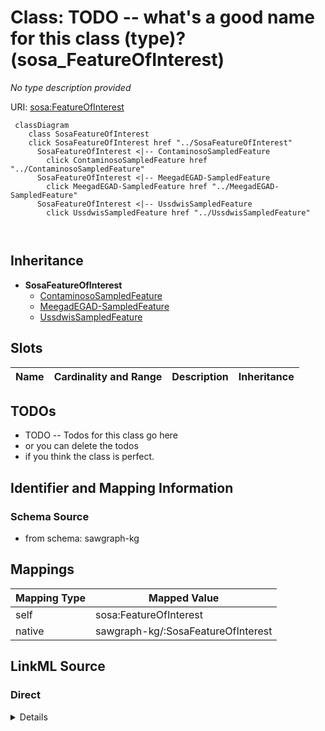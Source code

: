 

# Class: TODO -- what's a good name for this class (type)? (sosa_FeatureOfInterest)


_No type description provided_





URI: [sosa:FeatureOfInterest](http://www.w3.org/ns/sosa/FeatureOfInterest)






```mermaid
 classDiagram
    class SosaFeatureOfInterest
    click SosaFeatureOfInterest href "../SosaFeatureOfInterest"
      SosaFeatureOfInterest <|-- ContaminosoSampledFeature
        click ContaminosoSampledFeature href "../ContaminosoSampledFeature"
      SosaFeatureOfInterest <|-- MeegadEGAD-SampledFeature
        click MeegadEGAD-SampledFeature href "../MeegadEGAD-SampledFeature"
      SosaFeatureOfInterest <|-- UssdwisSampledFeature
        click UssdwisSampledFeature href "../UssdwisSampledFeature"
      
      
```





## Inheritance
* **SosaFeatureOfInterest**
    * [ContaminosoSampledFeature](../classes/ContaminosoSampledFeature.md)
    * [MeegadEGAD-SampledFeature](../classes/MeegadEGAD-SampledFeature.md)
    * [UssdwisSampledFeature](../classes/UssdwisSampledFeature.md)



## Slots

| Name | Cardinality and Range | Description | Inheritance |
| ---  | --- | --- | --- |









## TODOs

* TODO -- Todos for this class go here
* or you can delete the todos
* if you think the class is perfect.

## Identifier and Mapping Information







### Schema Source


* from schema: sawgraph-kg




## Mappings

| Mapping Type | Mapped Value |
| ---  | ---  |
| self | sosa:FeatureOfInterest |
| native | sawgraph-kg/:SosaFeatureOfInterest |







## LinkML Source

<!-- TODO: investigate https://stackoverflow.com/questions/37606292/how-to-create-tabbed-code-blocks-in-mkdocs-or-sphinx -->

### Direct

<details>
```yaml
name: sosa_FeatureOfInterest
description: No type description provided
title: TODO -- what's a good name for this class (type)?
todos:
- TODO -- Todos for this class go here
- or you can delete the todos
- if you think the class is perfect.
notes:
- Class with 8196 occurences.
from_schema: sawgraph-kg
rank: 1000
class_uri: sosa:FeatureOfInterest

```
</details>

### Induced

<details>
```yaml
name: sosa_FeatureOfInterest
description: No type description provided
title: TODO -- what's a good name for this class (type)?
todos:
- TODO -- Todos for this class go here
- or you can delete the todos
- if you think the class is perfect.
notes:
- Class with 8196 occurences.
from_schema: sawgraph-kg
rank: 1000
class_uri: sosa:FeatureOfInterest

```
</details>